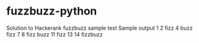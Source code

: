 # fuzzbuzz-python
Solution to Hackerank fuzzbuzz sample test
Sample output
1
2
fizz
4
buzz
fizz
7
8
fizz
buzz
11
fizz
13
14
fizzbuzz
